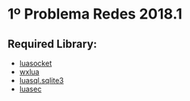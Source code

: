 # 1º Problema Redes 2018.1

## Required Library:

* [luasocket](https://github.com/diegonehab/luasocket)
* [wxlua](http://wxlua.sourceforge.net/index.php)
* [luasql.sqlite3](https://keplerproject.github.io/luasql/)
* [luasec](https://github.com/brunoos/luasec)
